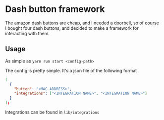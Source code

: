 # Dash button framework

The amazon dash buttons are cheap, and I needed a doorbell, so of course I
bought four dash buttons, and decided to make a framework for interacting with
them.

## Usage

As simple as `yarn run start <config-path>`

The config is pretty simple. It's a json file of the following format

```json
[
  {
    "button": "<MAC ADDRESS>",
    "integrations": ["<INTEGRATION NAME>", "<INTEGRATION NAME>"]
  }
];
```

Integrations can be found in `lib/integrations`
